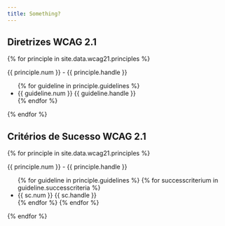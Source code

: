 ```yaml
---
title: Something?
---
```


<h2>Diretrizes WCAG 2.1</h2>

{% for principle in site.data.wcag21.principles %}
<p>{{ principle.num }} - {{ principle.handle }}</p>
<ul>
    {% for guideline in principle.guidelines %}
    <li>{{ guideline.num }} {{ guideline.handle }}</li>
    {% endfor %}
</ul>
{% endfor %}

<h2>Critérios de Sucesso WCAG 2.1</h2>

{% for principle in site.data.wcag21.principles %}
<p>{{ principle.num }} - {{ principle.handle }}</p>
<ul>
    {% for guideline in principle.guidelines %}
       {% for successcriterium in guideline.successcriteria %}
          <li>{{ sc.num }} {{ sc.handle }}</li>
        {% endfor %}
    {% endfor %}
</ul>
{% endfor %}
